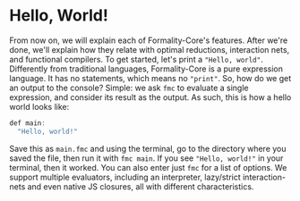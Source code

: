 # Hello, World!
From now on, we will explain each of Formality-Core's features. After we're done, we'll explain how they relate with optimal reductions, interaction nets, and functional compilers. To get started, let's print a `"Hello, world"`. Differently from traditional languages, Formality-Core is a pure expression language. It has no statements, which means no `"print"`. So, how do we get an output to the console? Simple: we ask `fmc` to evaluate a single expression, and consider its result as the output. As such, this is how a hello world looks like:

```javascript
def main:
  "Hello, world!"
```

Save this as `main.fmc` and using the terminal, go to the directory where you saved the file, then run it with `fmc main`. If you see `"Hello, world!"` in your terminal, then it worked. You can also enter just `fmc` for a list of options. We support multiple evaluators, including an interpreter, lazy/strict interaction-nets and even native JS closures, all with different characteristics. 
